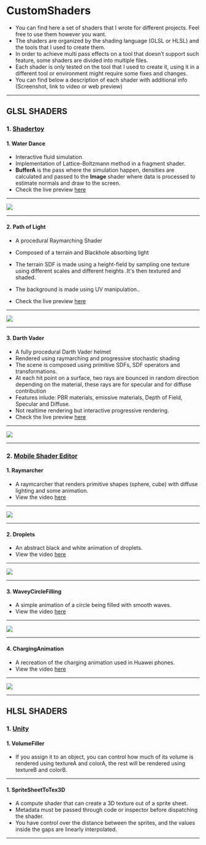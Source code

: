 # CustomShaders
* You can find here a set of shaders that I wrote for different projects. Feel free to use them however you want.
* The shaders are organized by the shading language (GLSL or HLSL) and the tools that I used to create them.
* In order to achieve multi pass effects on a tool that doesn’t support such feature, some shaders are divided into multiple files.
* Each shader is only tested on the tool that I used to create it, using it in a different tool or environment might require some fixes and changes.
* You can find below a description of each shader with additional info (Screenshot, link to video or web preview)


***

## GLSL SHADERS
### 1. [Shadertoy](https://www.shadertoy.com/)

#### 1. Water Dance
* Interactive fluid simulation
* Implementation of Lattice-Boltzmann method in a fragment shader.
* **BufferA** is the pass where the simulation happen, densities are calculated and passed to the **Image** shader where data is processed to estimate normals and draw to the screen.
* Check the live preview [here](https://www.shadertoy.com/view/WsGGWt)
***
![](ReadmeImages/fluidSim.PNG)
***
#### 2. Path of Light
* A procedural Raymarching Shader
* Composed of a terrain and Blackhole absorbing light
* The terrain SDF is made using a height-field by sampling one texture using different scales and different heights .It's then textured and shaded.

* The background is made using UV manipulation..
* Check the live preview [here](https://www.shadertoy.com/view/tsXcDr)
***
![](ReadmeImages/pathoflight.JPG)
***

#### 3. Darth Vader
* A fully procedural Darth Vader helmet
* Rendered using raymarching and progressive stochastic shading
* The scene is composed using primitive SDFs, SDF operators and transformations.
* At each hit point on a surface, two rays are bounced in random direction depending on the material, these rays are for specular and for diffuse contribution
* Features inlude: PBR materials, emissive materials, Depth of Field, Specular and Diffuse.
* Not realtime rendering but interactive progressive rendering.
* Check the live preview [here](https://www.shadertoy.com/view/WdfBzr)
***
![](ReadmeImages/darthvader.PNG)
***

### 2. [Mobile Shader Editor](https://play.google.com/store/apps/details?id=de.markusfisch.android.shadereditor&hl=en)

#### 1. Raymarcher
* A raymcarcher that renders primitive shapes (sphere, cube) with diffuse lighting and some animation.
* View the video [here](https://twitter.com/AyoubKhammasi/status/1138141605930700801)
***
![](ReadmeImages/raymarcher.jpg)
***

#### 2. Droplets
* An abstract black and white animation of droplets.
* View the video [here](https://twitter.com/AyoubKhammasi/status/1187099594435551233)
***
![](ReadmeImages/wavlets.jpg)
***

#### 3. WaveyCircleFilling
* A simple animation of a circle being filled with smooth waves.
* View the video [here](https://twitter.com/AyoubKhammasi/status/1137482053707083781)
***
![](ReadmeImages/charging.jpg)
***

#### 4. ChargingAnimation
* A recreation of the charging animation used in Huawei phones.
* View the video [here](https://twitter.com/AyoubKhammasi/status/1126928804562259968)
***
![](ReadmeImages/huawei.jpg)
***



## HLSL SHADERS
### 1. [Unity](https://unity.com/)

#### 1. VolumeFiller
* If you assign it to an object, you can control how much of its volume is rendered using textureA and colorA, the rest will be rendered using textureB and colorB.

***

#### 1. SpriteSheetToTex3D
* A compute shader that can create a 3D texture out of a sprite sheet.
* Metadata must be passed through code or inspector before dispatching the shader.
* You have control over the distance between the sprites, and the values inside the gaps are linearly interpolated.

***
